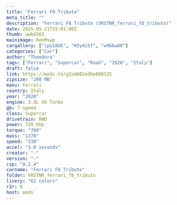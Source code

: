 ```yaml
---
title: "Ferrari F8 Tributo"
meta_title: ""
description: "Ferrari F8 Tributo (VRSTNR_ferrari_f8_tributo)"
date: 2025-05-21T15:01:00Z
thumb: uwkG563
mainimage: RenMswp
cargallery: ["ipy18UE", "H2y4i5f", "w966wA0"]
categories: ["Car"]
author: "Theodora"
tags: ["Ferrari", "Supercar", "Road", "2020", "Italy"]
draft: false
link: https://mods.to/gIom682edbe060125
zipsize: "280 MB"
manu: Ferrari
country: Italy
year: "2020"
engine: 3.9L V8 Turbo
gb: 7-speed
class: Supercar
drivetrain: RWD
power: 720 bhp 
torque: "760"
mass: "1370"
speed: "330"
accel: "3.0 seconds"
creator: "-"
version: "-"
csp: "0.2.4"
carname: "Ferrari F8 Tributo"
folder: VRSTNR_ferrari_f8_tributo
livery: "62 colors"
r2r: 0
host: mods
---
```

